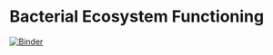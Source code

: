 # Bacterial Ecosystem Functioning

[![Binder](https://mybinder.org/badge.svg)](https://mybinder.org/v2/gh/CleggTom/Bacteria_EcoFunc/master?filepath=code%2Fnotebooks%2Fmodels.ipynb)

